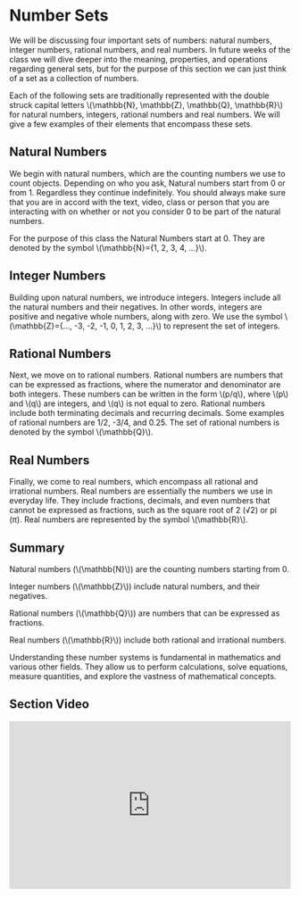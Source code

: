 # Number Sets 

We will be discussing four important sets of numbers: natural numbers, integer numbers, rational numbers, and real numbers. In future weeks of the class we will dive deeper into the meaning, properties, and operations regarding general sets, but for the purpose of this section we can just think of a set as a collection of numbers.

Each of the following sets are traditionally represented with the double struck capital letters \\(\mathbb{N}, \mathbb{Z}, \mathbb{Q}, \mathbb{R}\\) for natural numbers, integers, rational numbers and real numbers. We will give a few examples of their elements that encompass these sets.

## Natural Numbers
We begin with natural numbers, which are the counting numbers we use to count objects. Depending on who you ask, Natural numbers start from 0 or from 1. Regardless they continue indefinitely. You should always make sure that you are in accord with the text, video, class or person that you are interacting with on whether or not you consider 0 to be part of the natural numbers. 

For the purpose of this class the Natural Numbers start at 0. They are denoted by the symbol \\(\mathbb{N}=\{1, 2, 3, 4, ...\}\\).

## Integer Numbers
Building upon natural numbers, we introduce integers. Integers include all the natural numbers and their negatives. In other words, integers are positive and negative whole numbers, along with zero. We use the symbol \\(\mathbb{Z}=\{..., -3, -2, -1, 0, 1, 2, 3, ...\}\\) to represent the set of integers.

## Rational Numbers
Next, we move on to rational numbers. Rational numbers are numbers that can be expressed as fractions, where the numerator and denominator are both integers. These numbers can be written in the form \\(p/q\\), where \\(p\\) and \\(q\\) are integers, and \\(q\\) is not equal to zero. Rational numbers include both terminating decimals and recurring decimals. Some examples of rational numbers are 1/2, -3/4, and 0.25. The set of rational numbers is denoted by the symbol \\(\mathbb{Q}\\).

## Real Numbers
Finally, we come to real numbers, which encompass all rational and irrational numbers. Real numbers are essentially the numbers we use in everyday life. They include fractions, decimals, and even numbers that cannot be expressed as fractions, such as the square root of 2 (√2) or pi (π). Real numbers are represented by the symbol \\(\mathbb{R}\\).

## Summary

Natural numbers (\\(\mathbb{N}\\)) are the counting numbers starting from 0.

Integer numbers (\\(\mathbb{Z}\\)) include natural numbers, and their negatives.

Rational numbers (\\(\mathbb{Q}\\)) are numbers that can be expressed as fractions.

Real numbers (\\(\mathbb{R}\\)) include both rational and irrational numbers.

Understanding these number systems is fundamental in mathematics and various other fields. They allow us to perform calculations, solve equations, measure quantities, and explore the vastness of mathematical concepts.

## Section Video

<div style="position: relative; padding-bottom: 59.73451327433629%; height: 0;"><iframe src="https://youtube.com/embed/xnOyr-avXAw" frameborder="0" webkitallowfullscreen mozallowfullscreen allowfullscreen style="position: absolute; top: 0; left: 0; width: 100%; height: 100%;"></iframe></div>